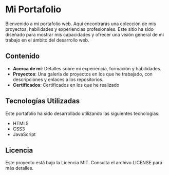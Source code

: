 # Mi Portafolio

Bienvenido a mi portafolio web. Aquí encontrarás una colección de mis proyectos, habilidades y experiencias profesionales. Este sitio ha sido diseñado para mostrar mis capacidades y ofrecer una visión general de mi trabajo en el ámbito del desarrollo web.

## Contenido

- **Acerca de mí**: Detalles sobre mi experiencia, formación y habilidades.
- **Proyectos**: Una galería de proyectos en los que he trabajado, con descripciones y enlaces a los repositorios.
- **Certificados**: Certificados en los que he realizado

## Tecnologías Utilizadas

Este portafolio ha sido desarrollado utilizando las siguientes tecnologías:

- HTML5
- CSS3
- JavaScript

## Licencia
Este proyecto está bajo la Licencia MIT. Consulta el archivo LICENSE para más detalles.
